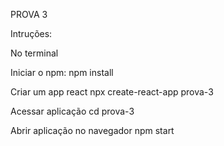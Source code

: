 PROVA 3 

Intruções:

No terminal

Iniciar o npm:
npm install

Criar um app react
npx create-react-app prova-3

Acessar aplicação
cd prova-3

Abrir aplicação no navegador
npm start

